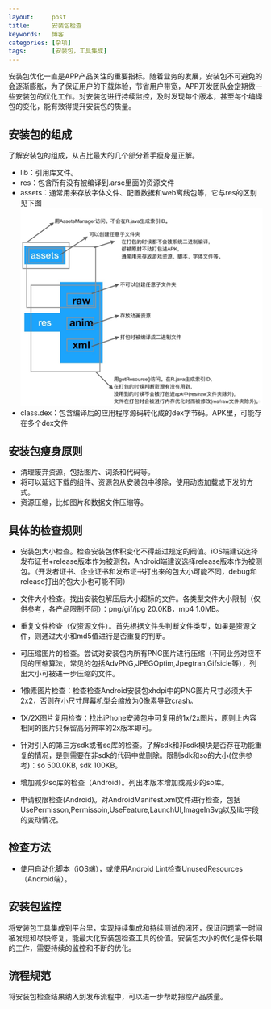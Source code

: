 ```yaml
---
layout:     post
title:      安装包检查
keywords:   博客
categories: [杂项]
tags:	    [安装包，工具集成]
---
```


安装包优化一直是APP产品关注的重要指标。随着业务的发展，安装包不可避免的会逐渐膨胀，为了保证用户的下载体验，节省用户带宽，APP开发团队会定期做一些安装包的优化工作。对安装包进行持续监控，及时发现每个版本，甚至每个编译包的变化，能有效得提升安装包的质量。 

## 安装包的组成 

了解安装包的组成，从占比最大的几个部分着手瘦身是正解。  

* lib：引用库文件。
* res：包含所有没有被编译到.arsc里面的资源文件
* assets：通常用来存放字体文件、配置数据和web离线包等，它与res的区别见下图 
 ![](/images/images_2018/7-4_01.jpg)  
* class.dex：包含编译后的应用程序源码转化成的dex字节码。APK里，可能存在多个dex文件

## 安装包瘦身原则     

* 清理废弃资源，包括图片、词条和代码等。 
* 将可以延迟下载的组件、资源包从安装包中移除，使用动态加载或下发的方式。
* 资源压缩，比如图片和数据文件压缩等。   

## 具体的检查规则 

* 安装包大小检查。检查安装包体积变化不得超过规定的阀值。iOS端建议选择发布证书+release版本作为被测包，Android端建议选择release版本作为被测包。（开发者证书、企业证书和发布证书打出来的包大小可能不同，debug和release打出的包大小也可能不同）

* 文件大小检查。找出安装包解压后大小超标的文件。各类型文件大小限制（仅供参考，各产品限制不同）：png/gif/jpg 20.0KB，mp4 1.0MB。  

* 重复文件检查（仅资源文件）。首先根据文件头判断文件类型，如果是资源文件，则通过大小和md5值进行是否重复的判断。

* 可压缩图片的检查。尝试对安装包内所有PNG图片进行压缩（不同业务对应不同的压缩算法，常见的包括AdvPNG,JPEGOptim,Jpegtran,Gifsicle等），列出大小可被进一步压缩的文件。 

* 1像素图片检查：检查检查Android安装包xhdpi中的PNG图片尺寸必须大于2x2，否则在小尺寸屏幕机型会缩放为0像素导致crash。

* 1X/2X图片复用检查：找出iPhone安装包中可复用的1x/2x图片，原则上内容相同的图片只保留高分辨率的2x版本即可。

* 针对引入的第三方sdk或者so库的检查。了解sdk和非sdk模块是否存在功能重复的情况，是则需要在非sdk的代码中做删除。限制sdk和so的大小(仅供参考)：so 500.0KB, sdk 100KB。 

* 增加减少so库的检查（Android）。列出本版本增加或减少的so库。 

* 申请权限检查(Android)。对AndroidManifest.xml文件进行检查，包括UsePermisson,Permissoin,UseFeature,LaunchUI,ImageInSvg以及lib字段的变动情况。  

## 检查方法 

* 使用自动化脚本（iOS端），或使用Android Lint检查UnusedResources（Android端）。 


## 安装包监控

将安装包工具集成到平台里，实现持续集成和持续测试的闭环，保证问题第一时间被发现和尽快修复，能最大化安装包检查工具的价值。安装包大小的优化是件长期的工作，需要持续的监控和不断的优化。 

## 流程规范 

将安装包检查结果纳入到发布流程中，可以进一步帮助把控产品质量。   




   

